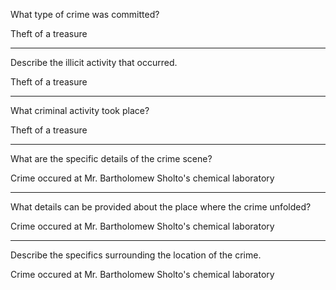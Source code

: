 What type of crime was committed?

Theft of a treasure

---

Describe the illicit activity that occurred.

Theft of a treasure

---

What criminal activity took place?

Theft of a treasure

---

What are the specific details of the crime scene?

Crime occured at Mr. Bartholomew Sholto's chemical laboratory

---

What details can be provided about the place where the crime unfolded?

Crime occured at Mr. Bartholomew Sholto's chemical laboratory

---

Describe the specifics surrounding the location of the crime.

Crime occured at Mr. Bartholomew Sholto's chemical laboratory